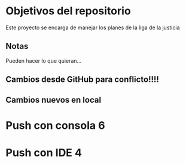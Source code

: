 # Objetivos del repositorio

Este proyecto se encarga de manejar los planes de la liga de la justicia


## Notas
Pueden hacer lo que quieran...


## Cambios desde GitHub para conflicto!!!!
## Cambios nuevos en local

# Push con consola 6

# Push con IDE 4
